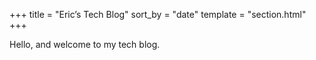 +++
title = "Eric’s Tech Blog"
sort_by = "date"
template = "section.html"
+++

Hello, and welcome to my tech blog.